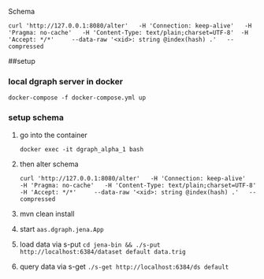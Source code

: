 
Schema 
```
curl 'http://127.0.0.1:8080/alter'   -H 'Connection: keep-alive'   -H 'Pragma: no-cache'   -H 'Content-Type: text/plain;charset=UTF-8'  -H 'Accept: */*'     --data-raw '<xid>: string @index(hash) .'   --compressed
```

##setup
### local dgraph server in docker
`docker-compose -f docker-compose.yml up` 
### setup schema
1. go into the container

    `docker exec -it dgraph_alpha_1 bash`
2. then alter schema

   `curl 'http://127.0.0.1:8080/alter'   -H 'Connection: keep-alive'   -H 'Pragma: no-cache'   -H 'Content-Type: text/plain;charset=UTF-8'  -H 'Accept: */*'     --data-raw '<xid>: string @index(hash) .'   --compressed`    
3. mvn clean install
4. start `aas.dgraph.jena.App` 
5. load data via s-put
   `cd jena-bin && ./s-put http://localhost:6384/dataset default data.trig`
6. query data via s-get
    `./s-get http://localhost:6384/ds default `